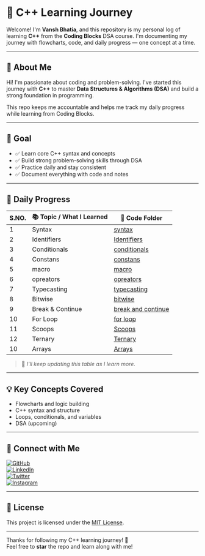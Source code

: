 # 🧠 C++ Learning Journey

Welcome! I'm **Vansh Bhatia**, and this repository is my personal log of learning **C++** from the **Coding Blocks** DSA course. I'm documenting my journey with flowcharts, code, and daily progress — one concept at a time.

---

## 👤 About Me

Hi! I'm passionate about coding and problem-solving. I've started this journey with **C++** to master **Data Structures & Algorithms (DSA)** and build a strong foundation in programming.

This repo keeps me accountable and helps me track my daily progress while learning from Coding Blocks.

---

## 🎯 Goal

- ✅ Learn core C++ syntax and concepts
- ✅ Build strong problem-solving skills through DSA
- ✅ Practice daily and stay consistent
- ✅ Document everything with code and notes

---

## 📅 Daily Progress

| S.NO.       | 📚 Topic / What I Learned             | 📁 Code Folder |
|--------|---------------------------------------|----------------|
| 1 | Syntax  | [syntax](Topics/introduction/syntax.cpp) |
| 2 | Identifiers  | [Identifiers](Topics/identifiers) |
| 3 | Conditionals  | [conditionals](Topics/conditionals) |
| 4 | Constans  | [constans](Topics/constans) |
| 5 | macro  | [macro](Topics/macro) |
| 6 | opreators | [opreators](Topics/opreators) |
| 7 | Typecasting  | [typecasting](Topics/typecasting) |
| 8 | Bitwise  | [bitwise](Topics/bitwise) |
| 9 | Break & Continue  | [break and continue](Topics/break_and_continue) |
| 10 | For Loop  | [for loop](Topics/for) |
| 11 | Scoops  | [Scoops](Topics/scoop) |
| 12 | Ternary  | [Ternary](Topics/ternary) |
| 10 | Arrays  | [Arrays](Topics/arrays) |

> 📝 *I'll keep updating this table as I learn more.*

---

## 💡 Key Concepts Covered
- Flowcharts and logic building
- C++ syntax and structure
- Loops, conditionals, and variables
- DSA (upcoming)

---

## 🔗 Connect with Me

[![GitHub](https://img.shields.io/badge/GitHub-%2312100E.svg?logo=github&logoColor=white)](https://github.com/VanshBhatia2007)  
[![LinkedIn](https://img.shields.io/badge/LinkedIn-%230077B5.svg?logo=linkedin&logoColor=white)](https://www.linkedin.com/in/vansh-bhatia-76311422a)  
[![Twitter](https://img.shields.io/badge/Twitter-%231DA1F2.svg?logo=twitter&logoColor=white)](https://x.com/vanshb335?t=wYs66CkM2erUVwvaAjvuSw&s=09)  
[![Instagram](https://img.shields.io/badge/Instagram-%23E4405F.svg?logo=instagram&logoColor=white)](https://www.instagram.com/vanshbhatia15)

---

## 📄 License

This project is licensed under the [MIT License](LICENSE).

---

Thanks for following my C++ learning journey! 🌟  
Feel free to **star** the repo and learn along with me!

